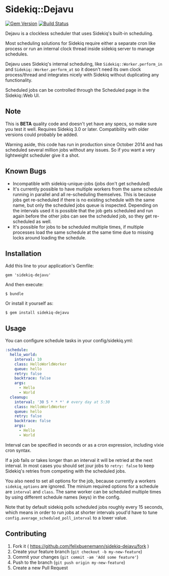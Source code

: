 # Sidekiq::Dejavu

[![Gem Version](https://badge.fury.io/rb/sidekiq-dejavu.svg)](https://rubygems.org/gems/sidekiq-dejavu)
[![Build Status](https://travis-ci.org/felixbuenemann/sidekiq-dejavu.svg)](https://travis-ci.org/felixbuenemann/sidekiq-dejavu)

Dejavu is a clockless scheduler that uses Sidekiq's built-in scheduling.

Most scheduling solutions for Sidekiq require either a separate cron like process
or run an internal clock thread inside sidekiq server to manage schedules.

Dejavu uses Sidekiq's internal scheduling, like `Sidekiq::Worker.perform_in`
and `Sidekiq::Worker.perform_at` so it doesn't need its own clock process/thread
and integrates nicely with Sidekiq without duplicating any functionality.

Scheduled jobs can be controlled through the Scheduled page in the Sidekiq::Web UI.

## Note

This is **BETA** quality code and doesn't yet have any specs, so make sure you test it well.
Requires Sidekiq 3.0 or later. Compatibility with older versions could probably be added.

Warning aside, this code has run in production since October 2014 and has scheduled several
million jobs without any issues. So if you want a very lightweight scheduler give it a shot.

## Known Bugs

- Incompatible with sidekiq-unique-jobs (jobs don't get scheduled)
- It's currently possible to have multiple workers from the same schedule running in parallel
and all re-scheduling themselves. This is because jobs get re-scheduled if there is no existing
schedule with the same name, but only the scheduled jobs queue is inspected.
Depending on the intervals used it is possible that the job gets scheduled and run again before
the other jobs can see the scheduled job, so they get re-scheduled as well.
- It's possible for jobs to be scheduled multiple times, if multiple processes load the same schedule
at the same time due to missing locks around loading the schedule.

## Installation

Add this line to your application's Gemfile:

    gem 'sidekiq-dejavu'

And then execute:

    $ bundle

Or install it yourself as:

    $ gem install sidekiq-dejavu

## Usage

You can configure schedule tasks in your config/sidekiq.yml:

```yaml
:schedule:
  hello_world:
    interval: 10
    class: HelloWorldWorker
    queue: hello
    retry: false
    backtrace: false
    args:
      - Hello
      - World
  cleanup:
    interval: '30 5 * * *' # every day at 5:30
    class: HelloWorldWorker
    queue: hello
    retry: false
    backtrace: false
    args:
      - Hello
      - World
```

Interval can be specified in seconds or as a cron expression, including vixie cron syntax.

If a job fails or takes longer than an interval it will be retried at the next interval. In most cases you should set jour jobs to `retry: false` to keep Sidekiq's retries from competing with the scheduled jobs.

You also need to set all options for the job, because currently a workers `sidekiq_options` are ignored. The minium required options for a schedule are `interval` and `class`. The same worker can be scheduled multiple times by using different schedule names (keys) in the config.

Note that by default sidekiq polls scheduled jobs roughly every 15 seconds, which means in order to run jobs at shorter intervals youd'd have to tune `config.average_scheduled_poll_interval` to a lower value.

## Contributing

1. Fork it ( https://github.com/felixbuenemann/sidekiq-dejavu/fork )
2. Create your feature branch (`git checkout -b my-new-feature`)
3. Commit your changes (`git commit -am 'Add some feature'`)
4. Push to the branch (`git push origin my-new-feature`)
5. Create a new Pull Request
